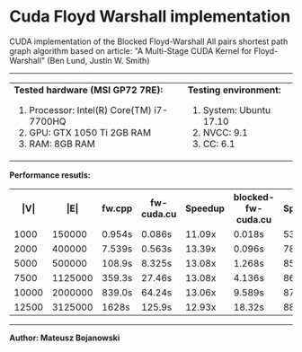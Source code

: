 Cuda Floyd Warshall implementation
===========================
CUDA implementation of the Blocked Floyd-Warshall All pairs shortest path graph algorithm
based on article:
"A Multi-Stage CUDA Kernel for Floyd-Warshall" (Ben Lund, Justin W. Smith)

<hr/>

<table style="width:100%; border:0px solid" >
 <td>
  <b>Tested hardware (MSI GP72 7RE):</b>
  <ol>
   <li>Processor: Intel(R) Core(TM) i7-7700HQ</li>
   <li>GPU: GTX 1050 Ti 2GB RAM</li>
   <li>RAM: 8GB RAM</li>
  </ol> 
 </td>
 <td>
  <b>Testing environment:</b>
  <ol>
   <li>System: Ubuntu 17.10</li>
   <li>NVCC: 9.1</li>
   <li>CC: 6.1</li>
  </ol>
 </td>
</table>

<b>Performance resutls:</b>
<table>
 <tr>
   <th>|V|</th><th>|E|</th><th>fw.cpp</th><th> fw-cuda.cu </th><th>Speedup</th><th> blocked-fw-cuda.cu </th><th>Speedup</th>
 </tr>
 <tr>
  <td> 1000</td><td> 150000 </td><td> 0.954s</td><td> 0.086s </td><td>11.09x</td></td><td> 0.018s </td><td> 53.00x</td>
 </tr>
 <tr>
   <td> 2000</td><td> 400000 </td><td> 7.539s</td><td> 0.563s </td><td> 13.39x</td></td><td> 0.096s </td><td> 78.53x</td>
 </tr>
 <tr>
   <td> 5000</td><td> 500000</td><td> 108.9s</td><td> 8.325s </td><td> 13.08x</td></td><td> 1.268s </td><td> 85.88x</td>
 </tr>
 <tr>
   <td> 7500</td><td> 1125000</td><td> 359.3s</td><td> 27.46s </td><td> 13.08x</td></td><td> 4.136s </td><td> 86.87x</td>
 </tr>
 <tr>
   <td> 10000</td><td> 2000000</td><td> 839.0s</td><td> 64.24s </td><td> 13.06x</td></td><td> 9.589s</td><td> 87.49x</td>
 </tr>
 <tr>
   <td> 12500</td><td> 3125000</td><td> 1628s</td><td> 125.9s</td><td> 12.93x</td></td><td> 18.32s</td><td> 88.86x</td>
 </tr>
</table>

<hr/>
<b>Author: Mateusz Bojanowski</b>
